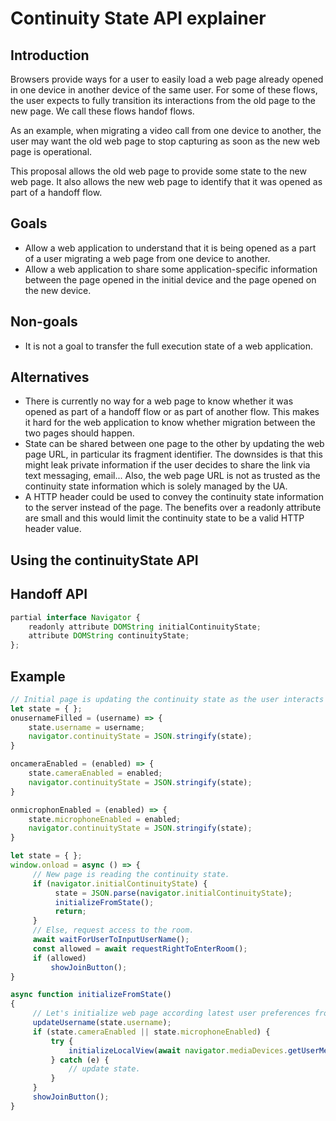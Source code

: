 # Continuity State API explainer

## Introduction

Browsers provide ways for a user to easily load a web page already opened in one device in another device of the same user.
For some of these flows, the user expects to fully transition its interactions from the old page to the new page.
We call these flows handof flows.

As an example, when migrating a video call from one device to another, the user may want the old web page to stop capturing
as soon as the new web page is operational.

This proposal allows the old web page to provide some state to the new web page.
It also allows the new web page to identify that it was opened as part of a handoff flow.

## Goals 

* Allow a web application to understand that it is being opened as a part of a user migrating a web page from one device to another.
* Allow a web application to share some application-specific information between the page opened in the initial device and the page
  opened on the new device.

## Non-goals

* It is not a goal to transfer the full execution state of a web application.

## Alternatives

* There is currently no way for a web page to know whether it was opened as part of a handoff flow or as part of another flow.
  This makes it hard for the web application to know whether migration between the two pages should happen.
* State can be shared between one page to the other by updating the web page URL, in particular its fragment identifier.
  The downsides is that this might leak private information if the user decides to share the link via text messaging, email...
  Also, the web page URL is not as trusted as the continuity state information which is solely managed by the UA.
* A HTTP header could be used to convey the continuity state information to the server instead of the page.
  The benefits over a readonly attribute are small and this would limit the continuity state to be a valid HTTP header value.


## Using the continuityState API

## Handoff API

```js
partial interface Navigator {
    readonly attribute DOMString initialContinuityState;
    attribute DOMString continuityState;
};
```

## Example

```js
// Initial page is updating the continuity state as the user interacts with the page.
let state = { };
onusernameFilled = (username) => {
    state.username = username;
    navigator.continuityState = JSON.stringify(state);
}

oncameraEnabled = (enabled) => {
    state.cameraEnabled = enabled;
    navigator.continuityState = JSON.stringify(state);
}

onmicrophonEnabled = (enabled) => {
    state.microphoneEnabled = enabled;
    navigator.continuityState = JSON.stringify(state);
}
```

```js
let state = { };
window.onload = async () => {
     // New page is reading the continuity state.
     if (navigator.initialContinuityState) {
          state = JSON.parse(navigator.initialContinuityState);
          initializeFromState();
          return;
     }
     // Else, request access to the room.
     await waitForUserToInputUserName();
     const allowed = await requestRightToEnterRoom();
     if (allowed)
         showJoinButton();
}

async function initializeFromState()
{
     // Let's initialize web page according latest user preferences from the old page.
     updateUsername(state.username);
     if (state.cameraEnabled || state.microphoneEnabled) {
         try {
             initializeLocalView(await navigator.mediaDevices.getUserMedia({ audio: state.microphoneEnabled, video: state.cameraEnabled });
         } catch (e) {
             // update state.
         }
     }
     showJoinButton();
}
```


